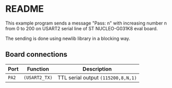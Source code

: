 # README

This example program sends a message "Pass: n" with increasing number n
from 0 to 200 on USART2 serial line of ST NUCLEO-G031K8 eval board.

The sending is done using newlib library in a blocking way.

## Board connections

| Port  | Function      | Description                       |
| ----- | ------------- | --------------------------------- |
| `PA2` | `(USART2_TX)` | TTL serial output `(115200,8,N,1)` |
